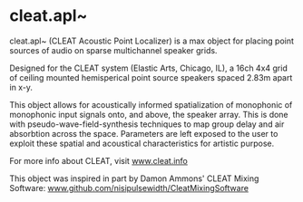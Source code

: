 # cleat.apl~
cleat.apl~ (CLEAT Acoustic Point Localizer) is a max object for placing point sources of audio on sparse multichannel speaker grids.

Designed for the CLEAT system (Elastic Arts, Chicago, IL), a 16ch 4x4 grid of ceiling mounted hemisperical point source speakers spaced 2.83m apart in x-y. 

This object allows for acoustically informed spatialization of monophonic of monophonic input signals onto, and above, the speaker array. This is done with pseudo-wave-field-synthesis techniques to map group delay and air absorbtion across the space. Parameters are left exposed to the user to exploit these spatial and acoustical characteristics for artistic purpose.

For more info about CLEAT, visit www.cleat.info

This object was inspired in part by Damon Ammons' CLEAT Mixing Software: www.github.com/nisipulsewidth/CleatMixingSoftware
